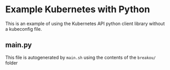 # Example Kubernetes with Python

This is an example of using the Kubernetes API python client library without a
kubeconfig file.

## main.py

This file is autogenerated by `main.sh` using the contents of the `breakou/` folder
